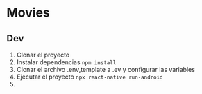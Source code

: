 

# Movies

## Dev
1. Clonar el proyecto
2. Instalar dependencias `npm install`
3. Clonar el archivo .env,template a .ev y configurar las variables
4. Ejecutar el proyecto `npx react-native run-android`
5. 